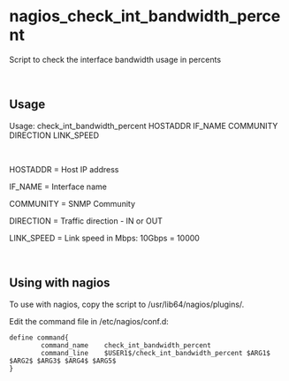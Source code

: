 # nagios_check_int_bandwidth_percent

Script to check the interface bandwidth usage in percents

&nbsp;

## Usage 

Usage: check_int_bandwidth_percent HOSTADDR IF_NAME COMMUNITY DIRECTION LINK_SPEED

&nbsp;

HOSTADDR = Host IP address

IF_NAME = Interface name

COMMUNITY = SNMP Community

DIRECTION = Traffic direction - IN or OUT

LINK_SPEED = Link speed in Mbps: 10Gbps = 10000

&nbsp;

## Using with nagios

To use with nagios, copy the script to /usr/lib64/nagios/plugins/.

Edit the command file in /etc/nagios/conf.d:

```
define command{
        command_name    check_int_bandwidth_percent
        command_line    $USER1$/check_int_bandwidth_percent $ARG1$ $ARG2$ $ARG3$ $ARG4$ $ARG5$
}
```
